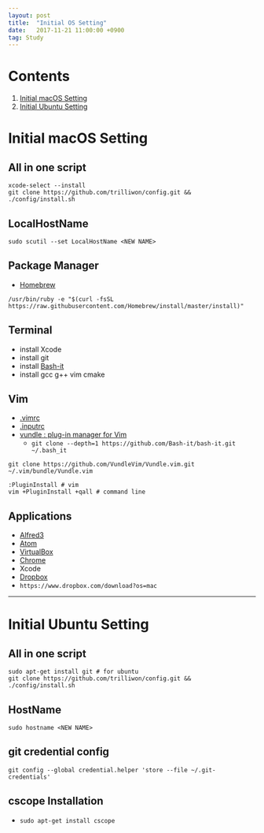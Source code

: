 ```yaml
---
layout: post
title:  "Initial OS Setting"
date:   2017-11-21 11:00:00 +0900
tag: Study
---
```


# Contents
1. [Initial macOS Setting](#initial-macos-setting)
2. [Initial Ubuntu Setting](#initial-ubuntu-setting)

# Initial macOS Setting

## All in one script

```
xcode-select --install
git clone https://github.com/trilliwon/config.git && ./config/install.sh
```
## LocalHostName

```
sudo scutil --set LocalHostName <NEW NAME>
```

## Package Manager

- [Homebrew](https://brew.sh)
```
/usr/bin/ruby -e "$(curl -fsSL https://raw.githubusercontent.com/Homebrew/install/master/install)"
```

## Terminal

- install Xcode
- install git
- install [Bash-it](https://github.com/Bash-it/bash-it)
- install gcc g++ vim cmake

## Vim

- [.vimrc](https://github.com/trilliwon/config/blob/master/.vimrc)
- [.inputrc](https://github.com/trilliwon/config/blob/master/.inputrc)
- [vundle : plug-in manager for Vim](https://github.com/VundleVim/Vundle.vim)
  - `git clone --depth=1 https://github.com/Bash-it/bash-it.git ~/.bash_it`

```
git clone https://github.com/VundleVim/Vundle.vim.git ~/.vim/bundle/Vundle.vim

:PluginInstall # vim
vim +PluginInstall +qall # command line
```

## Applications

- [Alfred3](https://www.alfredapp.com)
- [Atom](https://atom.io)
- [VirtualBox](https://www.virtualbox.org)
- [Chrome](https://www.google.com/chrome/)
- Xcode
- [Dropbox](https://www.dropbox.com)
 - `https://www.dropbox.com/download?os=mac`

---

# Initial Ubuntu Setting

## All in one script
```
sudo apt-get install git # for ubuntu
git clone https://github.com/trilliwon/config.git && ./config/install.sh
```
## HostName
```
sudo hostname <NEW NAME>
```

## git credential config
```
git config --global credential.helper 'store --file ~/.git-credentials'
```

## cscope Installation

- `sudo apt-get install cscope`
